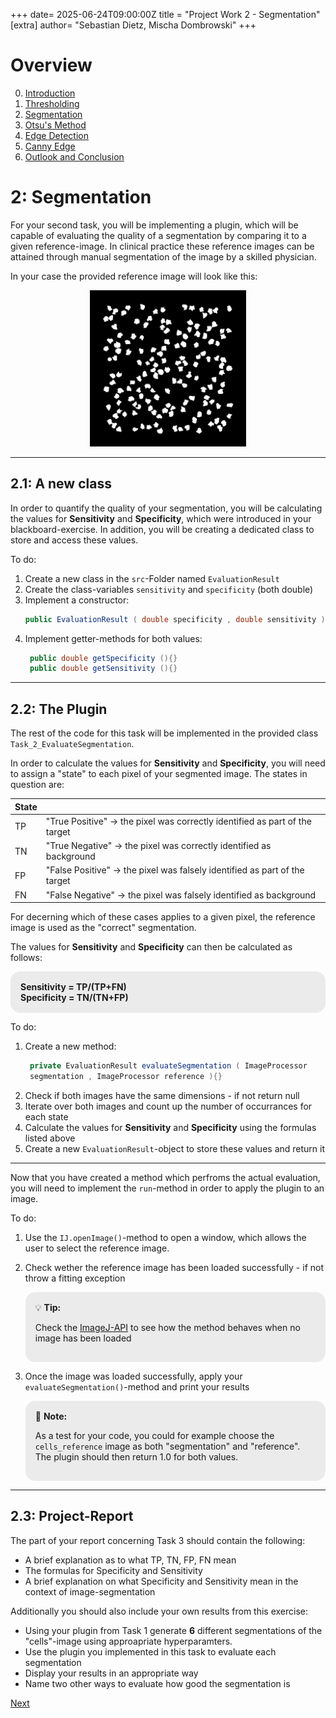 +++
date= 2025-06-24T09:00:00Z
title = "Project Work 2 - Segmentation"
[extra]
author= "Sebastian Dietz, Mischa Dombrowski"
+++

# Overview

0) [Introduction](../introduction)
1) [Thresholding](../thresholding)
2) [Segmentation](../segmentation)
3) [Otsu's Method](../otsu)
4) [Edge Detection](../edgedetection) 
5) [Canny Edge](../cannyedge) 
6) [Outlook and Conclusion](../conclusion)


# 2: Segmentation 

For your second task, you will be implementing a plugin, which will be capable of evaluating the quality of a segmentation by comparing it to a given reference-image. In clinical practice these reference images can be attained through manual segmentation of the image by a skilled physician.

In your case the provided reference image will look like this:

<center><img src="../cells_reference.png" width="250" height="250"></center>

___

## 2.1: A new class


In order to quantify the quality of your segmentation, you will be calculating the values for __Sensitivity__ and __Specificity__, which were introduced in your blackboard-exercise. In addition, you will be creating a dedicated class to store and access these values. 

To do:

1. Create a new class in the `src`-Folder named `EvaluationResult` 
2. Create the class-variables `sensitivity` and `specificity` (both double)
3. Implement a constructor:
   ```java
   public EvaluationResult ( double specificity , double sensitivity ){}
   ```
4. Implement getter-methods for both values:
   ```java
    public double getSpecificity (){}
    public double getSensitivity (){}
   ```

___
## 2.2: The Plugin

The rest of the code for this task will be implemented in the provided class `Task_2_EvaluateSegmentation`.

In order to calculate the values for __Sensitivity__ and __Specificity__, you will need to assign a "state" to each pixel of your segmented image. The states in question are:

|State||
| ----------- | ----------- |
|TP|"True Positive" &rarr; the pixel was correctly identified as part of the target|
|TN| "True Negative" &rarr; the pixel was correctly identified  as background |
|FP|"False Positive" &rarr; the pixel was falsely identified as part of the target|
|FN|"False Negative" &rarr; the pixel was falsely identified as background|

For decerning which of these cases applies to a given pixel, the reference image is used as the "correct" segmentation.

The values for __Sensitivity__ and __Specificity__ can then be calculated as follows: 

<div style="background-color:rgb(235, 235, 235); border: 1px solid rgb(235, 235, 235); border-radius: 15px; padding: 15px; margin: 10px 0;">
<strong> Sensitivity = TP/(TP+FN) </strong> <br>
<strong> Specificity = TN/(TN+FP) </strong> <br> 

</div>


To do:

1. Create a new method:
   ```java
    private EvaluationResult evaluateSegmentation ( ImageProcessor
    segmentation , ImageProcessor reference ){}
   ```
2. Check if both images have the same dimensions - if not return null
3. Iterate over both images and count up the number of occurrances for each state 
4. Calculate the values for __Sensitivity__ and __Specificity__ using the formulas listed above
5. Create a new `EvaluationResult`-object to store these values and return it
---

Now that you have created a method which perfroms the actual evaluation, you will need to implement the `run`-method in order to apply the plugin to an image. 

To do:

1. Use the `IJ.openImage()`-method to open a window, which allows the user to select the reference image.
2. Check wether the reference image has been loaded successfully - if not throw a fitting exception
   
   <div style="background-color:rgb(235, 235, 235); border: 1px solid rgb(235, 235, 235); border-radius: 15px; padding: 15px; margin: 10px 0;">
   &#128161; <strong> Tip: </strong> <br>

   Check the [ImageJ-API](https://imagej.net/ij/developer/api/ij/ij/io/Opener.html) to see how the method behaves when no image has been loaded
   
   </div>

3. Once the image was loaded successfully, apply your `evaluateSegmentation()`-method and print your results

   <div style="background-color:rgb(235, 235, 235); border: 1px solid rgb(235, 235, 235); border-radius: 15px; padding: 15px; margin: 10px 0;">
   &#128221; <strong> Note: </strong> <br> 

   As a test for your code, you could for example choose the `cells_reference` image as both "segmentation" and "reference". The plugin should then return 1.0 for both values.
   </div>

___
## 2.3: Project-Report

The part of your report concerning Task 3 should contain the following:

+ A brief explanation as to what TP, TN, FP, FN mean
+ The formulas for Specificity and Sensitivity
+ A brief explanation on what Specificity and Sensitivity mean in the context of image-segmentation

Additionally you should also include your own results from this exercise:

+ Using your plugin from Task 1 generate __6__ different segmentations of the "cells"-image using approapriate hyperparamters. 
+ Use the plugin you implemented in this task to evaluate each segmentation 
+ Display your results in an appropriate way 
+ Name two other ways to evaluate how good the segmentation is


[Next](../otsu)